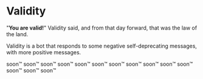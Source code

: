 # Validity

"**You are valid!**" Validity said, and from that day forward, that was the law of the land.

Validity is a bot that responds to some negative self-deprecating messages, with more positive messages.

soon:tm: 
soon:tm:
soon:tm:
soon:tm:
soon:tm:
soon:tm:
soon:tm:
soon:tm:
soon:tm:
soon:tm:
soon:tm:
soon:tm:
soon:tm:
soon:tm:


